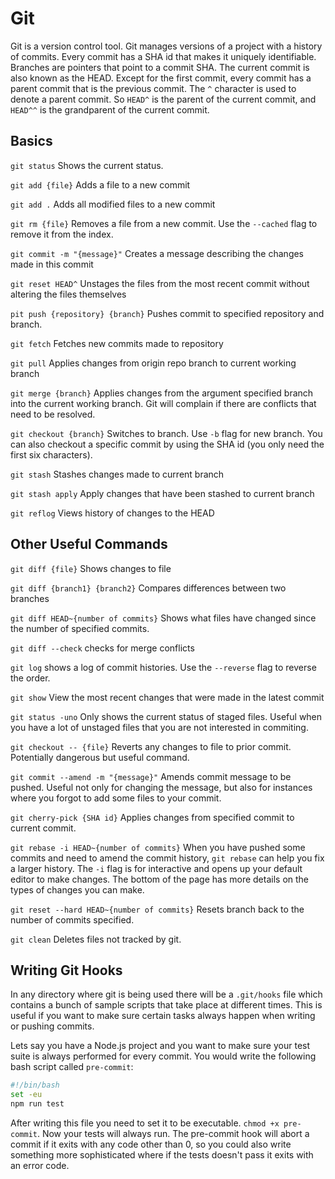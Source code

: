 # Git

Git is a version control tool. Git manages versions of a project with a history of commits. Every commit has a SHA id that makes it uniquely identifiable. Branches are pointers that point to a commit SHA. The current commit is also known as the HEAD. Except for the first commit, every commit has a parent commit that is the previous commit. The `^` character is used to denote a parent commit. So `HEAD^` is the parent of the current commit, and `HEAD^^` is the grandparent of the current commit.

## Basics

`git status` Shows the current status.

`git add {file}` Adds a file to a new commit

`git add .` Adds all modified files to a new commit

`git rm {file}` Removes a file from a new commit. Use the `--cached` flag to remove it from the index.

`git commit -m "{message}"` Creates a message describing the changes made in this commit

`git reset HEAD^` Unstages the files from the most recent commit without altering the files themselves

`pit push {repository} {branch}` Pushes commit to specified repository and branch.

`git fetch` Fetches new commits made to repository

`git pull` Applies changes from origin repo branch to current working branch

`git merge {branch}` Applies changes from the argument specified branch into the current working branch. Git will complain if there are conflicts that need to be resolved.

`git checkout {branch}` Switches to branch. Use `-b` flag for new branch. You can also checkout a specific commit by using the SHA id (you only need the first six characters).

`git stash` Stashes changes made to current branch

`git stash apply` Apply changes that have been stashed to current branch

`git reflog` Views history of changes to the HEAD

## Other Useful Commands

`git diff {file}` Shows changes to file

`git diff {branch1} {branch2}` Compares differences between two branches

`git diff HEAD~{number of commits}` Shows what files have changed since the number of specified commits.

`git diff --check` checks for merge conflicts

`git log` shows a log of commit histories. Use the `--reverse` flag to reverse the order.

`git show` View the most recent changes that were made in the latest commit

`git status -uno` Only shows the current status of staged files. Useful when you have a lot of unstaged files that you are not interested in commiting.

`git checkout -- {file}` Reverts any changes to file to prior commit. Potentially dangerous but useful command.

`git commit --amend -m "{message}"` Amends commit message to be pushed. Useful not only for changing the message, but also for instances where you forgot to add some files to your commit.

`git cherry-pick {SHA id}` Applies changes from specified commit to current commit.

`git rebase -i HEAD~{number of commits}` When you have pushed some commits and need to amend the commit history, `git rebase` can help you fix a larger history. The `-i` flag is for interactive and opens up your default editor to make changes. The bottom of the page has more details on the types of changes you can make.

`git reset --hard HEAD~{number of commits}` Resets branch back to the number of commits specified.

`git clean` Deletes files not tracked by git.

## Writing Git Hooks

In any directory where git is being used there will be a `.git/hooks` file which contains a bunch of sample scripts that take place at different times. This is useful if you want to make sure certain tasks always happen when writing or pushing commits.

Lets say you have a Node.js project and you want to make sure your test suite is always performed for every commit. You would write the following bash script called `pre-commit`:

```bash
#!/bin/bash
set -eu
npm run test
```

After writing this file you need to set it to be executable. `chmod +x pre-commit`. Now your tests will always run. The pre-commit hook will abort a commit if it exits with any code other than 0, so you could also write something more sophisticated where if the tests doesn't pass it exits with an error code.
